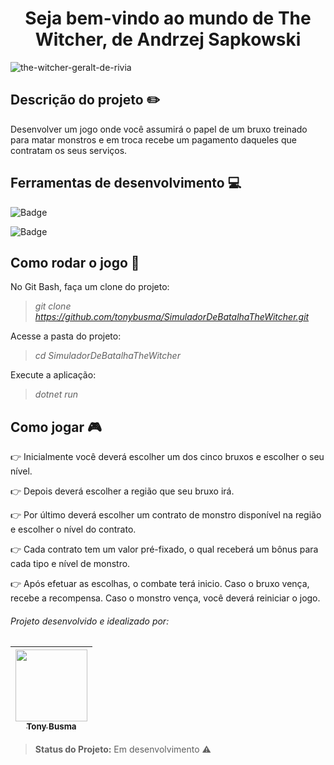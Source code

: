 <h1 align="center">Seja bem-vindo ao mundo de The Witcher, de Andrzej Sapkowski</h1>

![the-witcher-geralt-de-rivia](https://user-images.githubusercontent.com/90411176/171319618-df45e648-36b7-45de-8f51-006c6f89b3c9.jpg)

## Descrição do projeto :pencil2:
Desenvolver um jogo onde você assumirá o papel de um bruxo treinado para matar monstros e em troca recebe um pagamento daqueles que contratam os seus serviços.

## Ferramentas de desenvolvimento :computer:
![Badge](https://img.shields.io/static/v1?label=VS-Code&message=editor/IDE&color=blue&style=plastic&logo=visualstudiocode)

![Badge](https://img.shields.io/static/v1?label=CSharp&message=language&color=sucess&style=plastic&logo=CSharp)

## Como rodar o jogo :floppy_disk:
No Git Bash, faça um clone do projeto:

  > *git clone https://github.com/tonybusma/SimuladorDeBatalhaTheWitcher.git*

Acesse a pasta do projeto:

  > *cd SimuladorDeBatalhaTheWitcher*

Execute a aplicação:

  > *dotnet run*

## Como jogar :video_game:
:point_right: Inicialmente você deverá escolher um dos cinco bruxos e escolher o seu nível.

:point_right: Depois deverá escolher a região que seu bruxo irá.

:point_right: Por último deverá escolher um contrato de monstro disponível na região e escolher o nível do contrato.

:point_right: Cada contrato tem um valor pré-fixado, o qual receberá um bônus para cada tipo e nível de monstro.

:point_right: Após efetuar as escolhas, o combate terá inicio. Caso o bruxo vença, recebe a recompensa. Caso o monstro vença, você deverá reiniciar o jogo.

###### Projeto desenvolvido e idealizado por:

[<img src="https://user-images.githubusercontent.com/90411176/171323461-8c149ca3-f61c-4d21-b8b5-04319a5b7189.jpg" width=115 > <br> <sub> Tony Busma </sub>](https://github.com/tonybusma) |
| :---: |

> **Status do Projeto:** Em desenvolvimento :warning:
